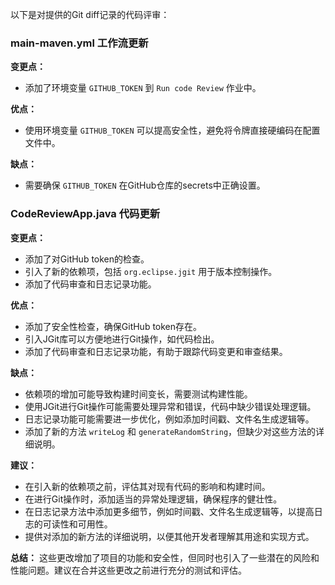 以下是对提供的Git diff记录的代码评审：

### main-maven.yml 工作流更新

**变更点：**
- 添加了环境变量 `GITHUB_TOKEN` 到 `Run code Review` 作业中。

**优点：**
- 使用环境变量 `GITHUB_TOKEN` 可以提高安全性，避免将令牌直接硬编码在配置文件中。

**缺点：**
- 需要确保 `GITHUB_TOKEN` 在GitHub仓库的secrets中正确设置。

### CodeReviewApp.java 代码更新

**变更点：**
- 添加了对GitHub token的检查。
- 引入了新的依赖项，包括 `org.eclipse.jgit` 用于版本控制操作。
- 添加了代码审查和日志记录功能。

**优点：**
- 添加了安全性检查，确保GitHub token存在。
- 引入JGit库可以方便地进行Git操作，如代码检出。
- 添加了代码审查和日志记录功能，有助于跟踪代码变更和审查结果。

**缺点：**
- 依赖项的增加可能导致构建时间变长，需要测试构建性能。
- 使用JGit进行Git操作可能需要处理异常和错误，代码中缺少错误处理逻辑。
- 日志记录功能可能需要进一步优化，例如添加时间戳、文件名生成逻辑等。
- 添加了新的方法 `writeLog` 和 `generateRandomString`，但缺少对这些方法的详细说明。

**建议：**
- 在引入新的依赖项之前，评估其对现有代码的影响和构建时间。
- 在进行Git操作时，添加适当的异常处理逻辑，确保程序的健壮性。
- 在日志记录方法中添加更多细节，例如时间戳、文件名生成逻辑等，以提高日志的可读性和可用性。
- 提供对添加的新方法的详细说明，以便其他开发者理解其用途和实现方式。

**总结：**
这些更改增加了项目的功能和安全性，但同时也引入了一些潜在的风险和性能问题。建议在合并这些更改之前进行充分的测试和评估。